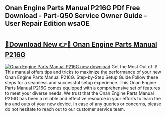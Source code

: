 ## Onan Engine Parts Manual P216G PDf Free Download - Part-Q50 Service Owner Guide - User Repair Edition wsaOE

# <h2><a href="http://bc63506.oget.top/?id=Onan+Engine+Parts+Manual+P216G">🔗Download New 👉🔴 Onan Engine Parts Manual P216G</a></h2>

[![Onan Engine Parts Manual P216G new download](https://i.imgur.com/5g1atiW.png)](http://bc63506.oget.top/?id=Onan+Engine+Parts+Manual+P216G)
Get the Most Out of It! This manual offers tips and tricks to maximize the performance of your new Onan Engine Parts Manual P216G. Step-by-Step Setup Guide Follow these steps for a seamless and successful setup experience. This Onan Engine Parts Manual P216G comes equipped with a comprehensive set of features to meet your diverse needs. We trust that the Onan Engine Parts Manual P216G has been a reliable and effective resource in your efforts to learn the ins and outs of your new device. In case of any queries or concerns, please do not hesitate to reach out to our customer service team.
